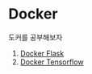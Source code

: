 # Docker
 도커를 공부해보자
1.  [Docker Flask](https://github.com/rlawlgns3433/Docker/tree/main/DockerFlask)
2.  [Docker Tensorflow](https://github.com/rlawlgns3433/Docker/tree/main/DockerTensorflow)
